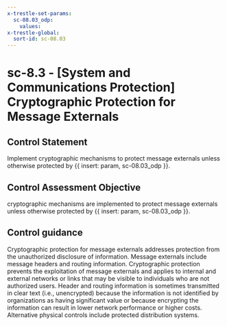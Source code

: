 ```yaml
---
x-trestle-set-params:
  sc-08.03_odp:
    values:
x-trestle-global:
  sort-id: sc-08.03
---
```


# sc-8.3 - \[System and Communications Protection\] Cryptographic Protection for Message Externals

## Control Statement

Implement cryptographic mechanisms to protect message externals unless otherwise protected by {{ insert: param, sc-08.03_odp }}.

## Control Assessment Objective

cryptographic mechanisms are implemented to protect message externals unless otherwise protected by {{ insert: param, sc-08.03_odp }}.

## Control guidance

Cryptographic protection for message externals addresses protection from the unauthorized disclosure of information. Message externals include message headers and routing information. Cryptographic protection prevents the exploitation of message externals and applies to internal and external networks or links that may be visible to individuals who are not authorized users. Header and routing information is sometimes transmitted in clear text (i.e., unencrypted) because the information is not identified by organizations as having significant value or because encrypting the information can result in lower network performance or higher costs. Alternative physical controls include protected distribution systems.
